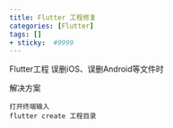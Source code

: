 ```yaml
---
title: Flutter 工程修复
categories: [Flutter]
tags: []
+ sticky:  #9999
---
```



Flutter工程 误删iOS、误删Android等文件时

解决方案

```
打开终端输入
flutter create 工程目录
```
